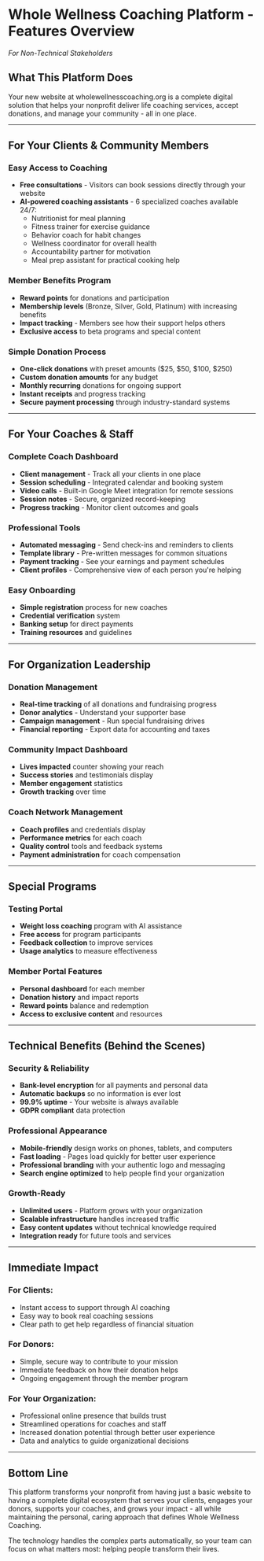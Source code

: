 # Whole Wellness Coaching Platform - Features Overview
*For Non-Technical Stakeholders*

## What This Platform Does
Your new website at wholewellnesscoaching.org is a complete digital solution that helps your nonprofit deliver life coaching services, accept donations, and manage your community - all in one place.

---

## For Your Clients & Community Members

### **Easy Access to Coaching**
- **Free consultations** - Visitors can book sessions directly through your website
- **AI-powered coaching assistants** - 6 specialized coaches available 24/7:
  - Nutritionist for meal planning
  - Fitness trainer for exercise guidance
  - Behavior coach for habit changes
  - Wellness coordinator for overall health
  - Accountability partner for motivation
  - Meal prep assistant for practical cooking help

### **Member Benefits Program**
- **Reward points** for donations and participation
- **Membership levels** (Bronze, Silver, Gold, Platinum) with increasing benefits
- **Impact tracking** - Members see how their support helps others
- **Exclusive access** to beta programs and special content

### **Simple Donation Process**
- **One-click donations** with preset amounts ($25, $50, $100, $250)
- **Custom donation amounts** for any budget
- **Monthly recurring** donations for ongoing support
- **Instant receipts** and progress tracking
- **Secure payment processing** through industry-standard systems

---

## For Your Coaches & Staff

### **Complete Coach Dashboard**
- **Client management** - Track all your clients in one place
- **Session scheduling** - Integrated calendar and booking system
- **Video calls** - Built-in Google Meet integration for remote sessions
- **Session notes** - Secure, organized record-keeping
- **Progress tracking** - Monitor client outcomes and goals

### **Professional Tools**
- **Automated messaging** - Send check-ins and reminders to clients
- **Template library** - Pre-written messages for common situations
- **Payment tracking** - See your earnings and payment schedules
- **Client profiles** - Comprehensive view of each person you're helping

### **Easy Onboarding**
- **Simple registration** process for new coaches
- **Credential verification** system
- **Banking setup** for direct payments
- **Training resources** and guidelines

---

## For Organization Leadership

### **Donation Management**
- **Real-time tracking** of all donations and fundraising progress
- **Donor analytics** - Understand your supporter base
- **Campaign management** - Run special fundraising drives
- **Financial reporting** - Export data for accounting and taxes

### **Community Impact Dashboard**
- **Lives impacted** counter showing your reach
- **Success stories** and testimonials display
- **Member engagement** statistics
- **Growth tracking** over time

### **Coach Network Management**
- **Coach profiles** and credentials display
- **Performance metrics** for each coach
- **Quality control** tools and feedback systems
- **Payment administration** for coach compensation

---

## Special Programs

### **Testing Portal**
- **Weight loss coaching** program with AI assistance
- **Free access** for program participants
- **Feedback collection** to improve services
- **Usage analytics** to measure effectiveness

### **Member Portal Features**
- **Personal dashboard** for each member
- **Donation history** and impact reports
- **Reward points** balance and redemption
- **Access to exclusive content** and resources

---

## Technical Benefits (Behind the Scenes)

### **Security & Reliability**
- **Bank-level encryption** for all payments and personal data
- **Automatic backups** so no information is ever lost
- **99.9% uptime** - Your website is always available
- **GDPR compliant** data protection

### **Professional Appearance**
- **Mobile-friendly** design works on phones, tablets, and computers
- **Fast loading** - Pages load quickly for better user experience
- **Professional branding** with your authentic logo and messaging
- **Search engine optimized** to help people find your organization

### **Growth-Ready**
- **Unlimited users** - Platform grows with your organization
- **Scalable infrastructure** handles increased traffic
- **Easy content updates** without technical knowledge required
- **Integration ready** for future tools and services

---

## Immediate Impact

### **For Clients:**
- Instant access to support through AI coaching
- Easy way to book real coaching sessions
- Clear path to get help regardless of financial situation

### **For Donors:**
- Simple, secure way to contribute to your mission
- Immediate feedback on how their donation helps
- Ongoing engagement through the member program

### **For Your Organization:**
- Professional online presence that builds trust
- Streamlined operations for coaches and staff
- Increased donation potential through better user experience
- Data and analytics to guide organizational decisions

---

## Bottom Line
This platform transforms your nonprofit from having just a basic website to having a complete digital ecosystem that serves your clients, engages your donors, supports your coaches, and grows your impact - all while maintaining the personal, caring approach that defines Whole Wellness Coaching.

The technology handles the complex parts automatically, so your team can focus on what matters most: helping people transform their lives.